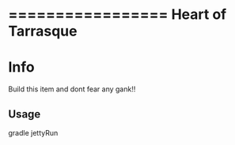 =================
Heart of Tarrasque
=================
# Info

Build this item and dont fear any gank!!

## Usage

gradle jettyRun
